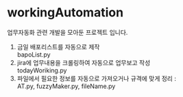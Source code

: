 # workingAutomation
업무자동화 관련 개발을 모아둔 프로젝트 입니다.
1. 금일 배포리스트를 자동으로 제작
<br/>bapoList.py
2. jira에 업무내용을 크롤링하여 자동으로 업무보고 작성
<br/>todayWoriking.py
3. 파일에서 필요한 정보를 자동으로 가져오거나 규격에 맞게 정리 :
<br/>AT.py, fuzzyMaker.py, fileName.py

